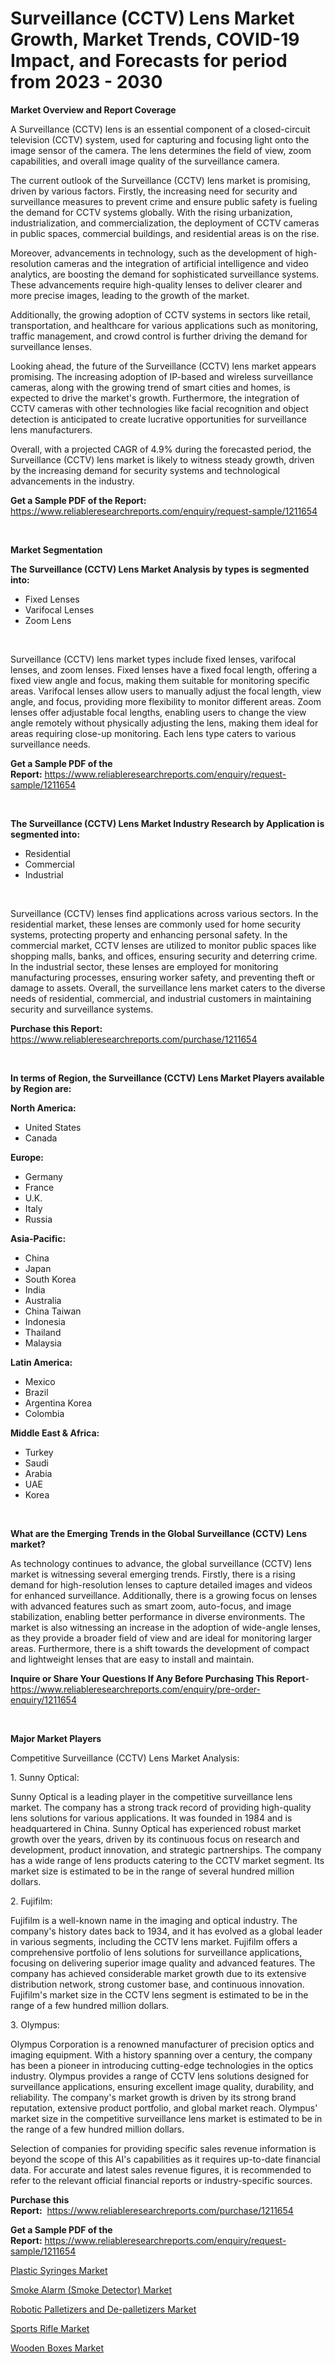 <p><h1>Surveillance (CCTV) Lens Market Growth, Market Trends, COVID-19 Impact, and Forecasts for period from 2023 - 2030</h1></p><p><strong>Market Overview and Report Coverage</strong></p>
<p><p>A Surveillance (CCTV) lens is an essential component of a closed-circuit television (CCTV) system, used for capturing and focusing light onto the image sensor of the camera. The lens determines the field of view, zoom capabilities, and overall image quality of the surveillance camera.</p><p>The current outlook of the Surveillance (CCTV) lens market is promising, driven by various factors. Firstly, the increasing need for security and surveillance measures to prevent crime and ensure public safety is fueling the demand for CCTV systems globally. With the rising urbanization, industrialization, and commercialization, the deployment of CCTV cameras in public spaces, commercial buildings, and residential areas is on the rise.</p><p>Moreover, advancements in technology, such as the development of high-resolution cameras and the integration of artificial intelligence and video analytics, are boosting the demand for sophisticated surveillance systems. These advancements require high-quality lenses to deliver clearer and more precise images, leading to the growth of the market.</p><p>Additionally, the growing adoption of CCTV systems in sectors like retail, transportation, and healthcare for various applications such as monitoring, traffic management, and crowd control is further driving the demand for surveillance lenses.</p><p>Looking ahead, the future of the Surveillance (CCTV) lens market appears promising. The increasing adoption of IP-based and wireless surveillance cameras, along with the growing trend of smart cities and homes, is expected to drive the market's growth. Furthermore, the integration of CCTV cameras with other technologies like facial recognition and object detection is anticipated to create lucrative opportunities for surveillance lens manufacturers.</p><p>Overall, with a projected CAGR of 4.9% during the forecasted period, the Surveillance (CCTV) lens market is likely to witness steady growth, driven by the increasing demand for security systems and technological advancements in the industry.</p></p>
<p><strong>Get a Sample PDF of the Report:</strong> <a href="https://www.reliableresearchreports.com/enquiry/request-sample/1211654">https://www.reliableresearchreports.com/enquiry/request-sample/1211654</a></p>
<p>&nbsp;</p>
<p><strong>Market Segmentation</strong></p>
<p><strong>The Surveillance (CCTV) Lens Market Analysis by types is segmented into:</strong></p>
<p><ul><li>Fixed Lenses</li><li>Varifocal Lenses</li><li>Zoom Lens</li></ul></p>
<p>&nbsp;</p>
<p><p>Surveillance (CCTV) lens market types include fixed lenses, varifocal lenses, and zoom lenses. Fixed lenses have a fixed focal length, offering a fixed view angle and focus, making them suitable for monitoring specific areas. Varifocal lenses allow users to manually adjust the focal length, view angle, and focus, providing more flexibility to monitor different areas. Zoom lenses offer adjustable focal lengths, enabling users to change the view angle remotely without physically adjusting the lens, making them ideal for areas requiring close-up monitoring. Each lens type caters to various surveillance needs.</p></p>
<p><strong>Get a Sample PDF of the Report:</strong>&nbsp;<a href="https://www.reliableresearchreports.com/enquiry/request-sample/1211654">https://www.reliableresearchreports.com/enquiry/request-sample/1211654</a></p>
<p>&nbsp;</p>
<p><strong>The Surveillance (CCTV) Lens Market Industry Research by Application is segmented into:</strong></p>
<p><ul><li>Residential</li><li>Commercial</li><li>Industrial</li></ul></p>
<p>&nbsp;</p>
<p><p>Surveillance (CCTV) lenses find applications across various sectors. In the residential market, these lenses are commonly used for home security systems, protecting property and enhancing personal safety. In the commercial market, CCTV lenses are utilized to monitor public spaces like shopping malls, banks, and offices, ensuring security and deterring crime. In the industrial sector, these lenses are employed for monitoring manufacturing processes, ensuring worker safety, and preventing theft or damage to assets. Overall, the surveillance lens market caters to the diverse needs of residential, commercial, and industrial customers in maintaining security and surveillance systems.</p></p>
<p><strong>Purchase this Report:</strong>&nbsp; <a href="https://www.reliableresearchreports.com/purchase/1211654">https://www.reliableresearchreports.com/purchase/1211654</a></p>
<p>&nbsp;</p>
<p><strong>In terms of Region, the Surveillance (CCTV) Lens Market Players available by Region are:</strong></p>
<p>
    <p> <strong> North America: </strong>
        <ul>
            <li>United States</li>
            <li>Canada</li>
        </ul>
        </p> 
    <p> <strong> Europe: </strong>
        <ul>
            <li>Germany</li>
            <li>France</li>
            <li>U.K.</li>
            <li>Italy</li>
            <li>Russia</li>
        </ul>
        </p> 
    <p> <strong> Asia-Pacific: </strong>
        <ul>
            <li>China</li>
            <li>Japan</li>
            <li>South Korea</li>
            <li>India</li>
            <li>Australia</li>
            <li>China Taiwan</li>
            <li>Indonesia</li>
            <li>Thailand</li>
            <li>Malaysia</li>
        </ul>
        </p> 
    <p> <strong> Latin America: </strong>
        <ul>
            <li>Mexico</li>
            <li>Brazil</li>
            <li>Argentina Korea</li>
            <li>Colombia</li>
        </ul>
        </p> 
    <p> <strong> Middle East & Africa: </strong>
        <ul>
            <li>Turkey</li>
            <li>Saudi</li>
            <li>Arabia</li>
            <li>UAE</li>
            <li>Korea</li>
        </ul>
    </p>
    </p>
<p>&nbsp;</p>
<p><strong>What are the Emerging Trends in the Global Surveillance (CCTV) Lens market?</strong></p>
<p><p>As technology continues to advance, the global surveillance (CCTV) lens market is witnessing several emerging trends. Firstly, there is a rising demand for high-resolution lenses to capture detailed images and videos for enhanced surveillance. Additionally, there is a growing focus on lenses with advanced features such as smart zoom, auto-focus, and image stabilization, enabling better performance in diverse environments. The market is also witnessing an increase in the adoption of wide-angle lenses, as they provide a broader field of view and are ideal for monitoring larger areas. Furthermore, there is a shift towards the development of compact and lightweight lenses that are easy to install and maintain.</p></p>
<p><strong>Inquire or Share Your Questions If Any Before Purchasing This Report</strong>- <a href="https://www.reliableresearchreports.com/enquiry/pre-order-enquiry/1211654">https://www.reliableresearchreports.com/enquiry/pre-order-enquiry/1211654</a></p>
<p>&nbsp;</p>
<p><strong>Major Market Players</strong></p>
<p><p>Competitive Surveillance (CCTV) Lens Market Analysis:</p><p>1. Sunny Optical:</p><p>Sunny Optical is a leading player in the competitive surveillance lens market. The company has a strong track record of providing high-quality lens solutions for various applications. It was founded in 1984 and is headquartered in China. Sunny Optical has experienced robust market growth over the years, driven by its continuous focus on research and development, product innovation, and strategic partnerships. The company has a wide range of lens products catering to the CCTV market segment. Its market size is estimated to be in the range of several hundred million dollars.</p><p>2. Fujifilm:</p><p>Fujifilm is a well-known name in the imaging and optical industry. The company's history dates back to 1934, and it has evolved as a global leader in various segments, including the CCTV lens market. Fujifilm offers a comprehensive portfolio of lens solutions for surveillance applications, focusing on delivering superior image quality and advanced features. The company has achieved considerable market growth due to its extensive distribution network, strong customer base, and continuous innovation. Fujifilm's market size in the CCTV lens segment is estimated to be in the range of a few hundred million dollars.</p><p>3. Olympus:</p><p>Olympus Corporation is a renowned manufacturer of precision optics and imaging equipment. With a history spanning over a century, the company has been a pioneer in introducing cutting-edge technologies in the optics industry. Olympus provides a range of CCTV lens solutions designed for surveillance applications, ensuring excellent image quality, durability, and reliability. The company's market growth is driven by its strong brand reputation, extensive product portfolio, and global market reach. Olympus' market size in the competitive surveillance lens market is estimated to be in the range of a few hundred million dollars.</p><p>Selection of companies for providing specific sales revenue information is beyond the scope of this AI's capabilities as it requires up-to-date financial data. For accurate and latest sales revenue figures, it is recommended to refer to the relevant official financial reports or industry-specific sources.</p></p>
<p><strong>Purchase this Report:</strong>&nbsp;&nbsp;<a href="https://www.reliableresearchreports.com/purchase/1211654">https://www.reliableresearchreports.com/purchase/1211654</a></p>
<p></p>
<p><strong>Get a Sample PDF of the Report:</strong>&nbsp;<a href="https://www.reliableresearchreports.com/enquiry/request-sample/1211654">https://www.reliableresearchreports.com/enquiry/request-sample/1211654</a></p>
<p><p><a href="https://medium.com/@gussiehauck/plastic-syringes-market-size-cagr-trends-2024-2030-3553ad52e94a">Plastic Syringes Market</a></p><p><a href="https://www.linkedin.com/pulse/smoke-alarm-detector-market-size-share-amp-trends-analysis-5erte/">Smoke Alarm (Smoke Detector) Market</a></p><p><a href="https://www.linkedin.com/pulse/robotic-palletizers-de-palletizers-market-size-share-amp-kbw4e/">Robotic Palletizers and De-palletizers Market</a></p><p><a href="https://www.linkedin.com/pulse/sports-rifle-market-insights-players-forecast-till-2030-xr6ge/">Sports Rifle Market</a></p><p><a href="https://medium.com/@freedayundt/wooden-boxes-market-size-growth-forecast-2023-2030-8fc92fe834a1">Wooden Boxes Market</a></p></p>